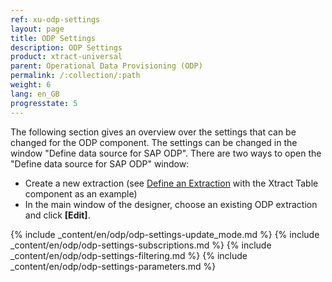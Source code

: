 ```yaml
---
ref: xu-odp-settings
layout: page
title: ODP Settings
description: ODP Settings
product: xtract-universal
parent: Operational Data Provisioning (ODP)
permalink: /:collection/:path
weight: 6
lang: en_GB
progresstate: 5
---
```

The following section gives an overview over the settings that can be changed for the ODP component.
The settings can be changed in the window "Define data source for SAP ODP". 
There are two ways to open the "Define data source for SAP ODP" window:
- Create a new extraction (see [Define an Extraction](../getting-started-xu/define-a-table-extraction) with the Xtract Table component as an example)
- In the main window of the designer, choose an existing ODP extraction and click **[Edit]**.<br/>

{% include _content/en/odp/odp-settings-update_mode.md %} 
{% include _content/en/odp/odp-settings-subscriptions.md %}
{% include _content/en/odp/odp-settings-filtering.md %} 
{% include _content/en/odp/odp-settings-parameters.md %} 
